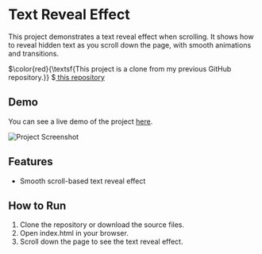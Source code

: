 # Text Reveal Effect

This project demonstrates a text reveal effect when scrolling. It shows how to reveal hidden text as you scroll down the page, with smooth animations and transitions.

$\color{red}{\textsf{This project is a clone from my previous GitHub repository.}} $<a href="https://github.com/PharadolBrown/PortfolioJavascript/tree/main/TextReveal" traget="_blank">  this repository</a>

## Demo
You can see a live demo of the project [here](https://pharadol.github.io/reveal-text-on-scroll-js/).

![Project Screenshot](https://img5.pic.in.th/file/secure-sv1/reveal-text-on-scroll.png)


## Features
- Smooth scroll-based text reveal effect

## How to Run
1. Clone the repository or download the source files.
2. Open index.html in your browser.
3. Scroll down the page to see the text reveal effect.
